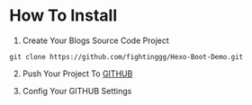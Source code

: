 # How To Install

1. Create Your Blogs Source Code Project
```
git clone https://github.com/fightinggg/Hexo-Boot-Demo.git
```

2. Push Your Project To [GITHUB](https://github.com/)

3. Config Your GITHUB Settings


